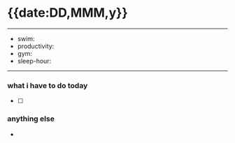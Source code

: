 # {{date:DD,MMM,y}}

---
- swim: 
- productivity: 
- gym:  
- sleep-hour: 
---
### what i have to do today
- [ ] 

### anything else
- 


 